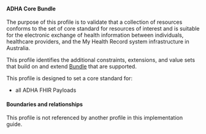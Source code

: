 #### ADHA Core Bundle
The purpose of this profile is to validate that a collection of resources conforms to the set of core standard for resources of interest and is suitable for the electronic exchange of health information between individuals, healthcare providers, and the My Health Record system infrastructure in Australia.

This profile identifies the additional constraints, extensions, and value sets that build on and extend [Bundle](http://hl7.org/fhir/R4/bundle.html) that are supported. 

This profile is designed to set a core standard for:
* all ADHA FHIR Payloads

 
#### Boundaries and relationships
This profile is not referenced by another profile in this implementation guide.     


